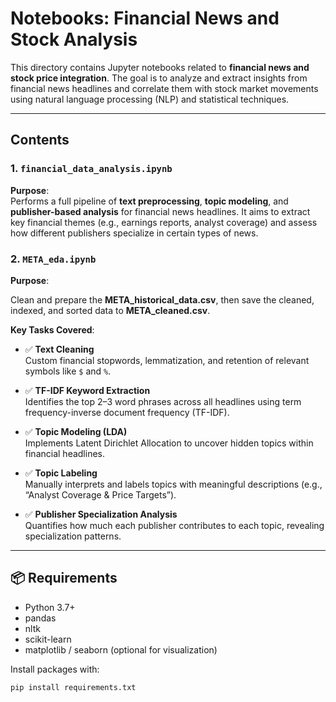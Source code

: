 # Notebooks: Financial News and Stock Analysis

This directory contains Jupyter notebooks related to **financial news and stock price integration**. The goal is to analyze and extract insights from financial news headlines and correlate them with stock market movements using natural language processing (NLP) and statistical techniques.

---

## Contents

### 1. `financial_data_analysis.ipynb`

**Purpose**:  
Performs a full pipeline of **text preprocessing**, **topic modeling**, and **publisher-based analysis** for financial news headlines. It aims to extract key financial themes (e.g., earnings reports, analyst coverage) and assess how different publishers specialize in certain types of news.

### 2. `META_eda.ipynb`

**Purpose**:  

Clean and prepare the **META_historical_data.csv**, then save the cleaned, indexed, and sorted data to **META_cleaned.csv**.

**Key Tasks Covered**:

- ✅ **Text Cleaning**  
  Custom financial stopwords, lemmatization, and retention of relevant symbols like `$` and `%`.

- ✅ **TF-IDF Keyword Extraction**  
  Identifies the top 2–3 word phrases across all headlines using term frequency-inverse document frequency (TF-IDF).

- ✅ **Topic Modeling (LDA)**  
  Implements Latent Dirichlet Allocation to uncover hidden topics within financial headlines.

- ✅ **Topic Labeling**  
  Manually interprets and labels topics with meaningful descriptions (e.g., “Analyst Coverage & Price Targets”).

- ✅ **Publisher Specialization Analysis**  
  Quantifies how much each publisher contributes to each topic, revealing specialization patterns.

---

## 📦 Requirements

- Python 3.7+
- pandas
- nltk
- scikit-learn
- matplotlib / seaborn (optional for visualization)

Install packages with:

```bash
pip install requirements.txt
```